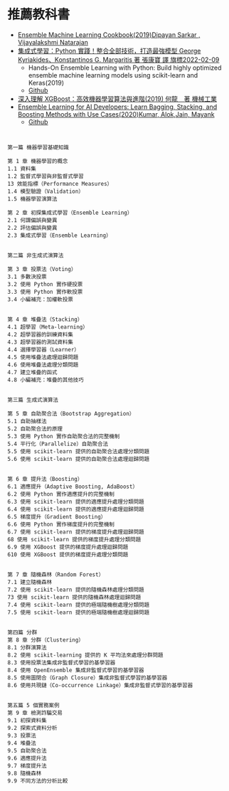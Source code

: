 # 推薦教科書
- [Ensemble Machine Learning Cookbook(2019)Dipayan Sarkar , Vijayalakshmi Natarajan](https://www.packtpub.com/product/ensemble-machine-learning-cookbook/9781789136609)
- [集成式學習：Python 實踐！整合全部技術，打造最強模型 George Kyriakides、Konstantinos G. Margaritis 著 張康寶 譯 旗標2022-02-09](https://www.tenlong.com.tw/products/9789863126942?list_name=srh)
  - Hands-On Ensemble Learning with Python: Build highly optimized ensemble machine learning models using scikit-learn and Keras(2019)
  - [Github](https://github.com/PacktPublishing/Hands-On-Ensemble-Learning-with-Python)
- [深入理解 XGBoost：高效機器學習算法與進階(2019) 何龍　著 機械工業](https://www.tenlong.com.tw/products/9787111642626?list_name=srh)
- [Ensemble Learning for AI Developers: Learn Bagging, Stacking, and Boosting Methods with Use Cases(2020)Kumar, Alok,Jain, Mayank](https://link.springer.com/book/10.1007/978-1-4842-5940-5)
  - [Github](https://github.com/Apress/ensemble-learning-for-ai-developers) 
# 
```
第一篇 機器學習基礎知識

第 1 章 機器學習的概念
1.1 資料集
1.2 監督式學習與非監督式學習
13 效能指標（Performance Measures）
1.4 模型驗證（Validation）
1.5 機器學習演算法

第 2 章 初探集成式學習（Ensemble Learning）
2.1 何謂偏誤與變異
2.2 評估偏誤與變異
2.3 集成式學習（Ensemble Learning）


第二篇 非生成式演算法

第 3 章 投票法（Voting）
3.1 多數決投票
3.2 使用 Python 實作硬投票
3.3 使用 Python 實作軟投票
3.4 小編補充：加權軟投票


第 4 章 堆疊法（Stacking）
4.1 超學習（Meta-learning）
4.2 超學習器的訓練資料集
4.3 超學習器的測試資料集
4.4 選擇學習器（Learner）
4.5 使用堆疊法處理迴歸問題
4.6 使用堆疊法處理分類問題
4.7 建立堆疊的函式
4.8 小編補充：堆疊的其他技巧


第三篇 生成式演算法

第 5 章 自助聚合法（Bootstrap Aggregation）
5.1 自助抽樣法
5.2 自助聚合法的原理
5.3 使用 Python 實作自助聚合法的完整機制
5.4 平行化（Parallelize）自助聚合法
5.5 使用 scikit-learn 提供的自助聚合法處理分類問題
5.6 使用 scikit-learn 提供的自助聚合法處理迴歸問題


第 6 章 提升法（Boosting）
6.1 適應提升（Adaptive Boosting, AdaBoost）
6.2 使用 Python 實作適應提升的完整機制
6.3 使用 scikit-learn 提供的適應提升處理分類問題
6.4 使用 scikit-learn 提供的適應提升處理迴歸問題
6.5 梯度提升（Gradient Boosting）
6.6 使用 Python 實作梯度提升的完整機制
6.7 使用 scikit-learn 提供的梯度提升處理迴歸問題
68 使用 scikit-learn 提供的梯度提升處理分類問題
6.9 使用 XGBoost 提供的梯度提升處理迴歸問題
610 使用 XGBoost 提供的梯度提升處理分類問題


第 7 章 隨機森林（Random Forest）
7.1 建立隨機森林
7.2 使用 scikit-learn 提供的隨機森林處理分類問題
73 使用 scikit-learn 提供的隨機森林處理迴歸問題
7.4 使用 scikit-learn 提供的極端隨機樹處理分類問題
7.5 使用 scikit-learn 提供的極端隨機樹處理迴歸問題


第四篇 分群
第 8 章 分群（Clustering）
8.1 分群演算法
8.2 使用 scikit-learning 提供的 K 平均法來處理分群問題
8.3 使用投票法集成非監督式學習的基學習器
8.4 使用 OpenEnsemble 集成非監督式學習的基學習器
8.5 使用圖閉合（Graph Closure）集成非監督式學習的基學習器
8.6 使用共現鏈（Co-occurrence Linkage）集成非監督式學習的基學習器


第五篇 5 個實務案例
第 9 章 檢測詐騙交易
9.1 初探資料集
9.2 探索式資料分析
9.3 投票法
9.4 堆疊法
9.5 自助聚合法
9.6 適應提升法
9.7 梯度提升法
9.8 隨機森林
9.9 不同方法的分析比較
```
